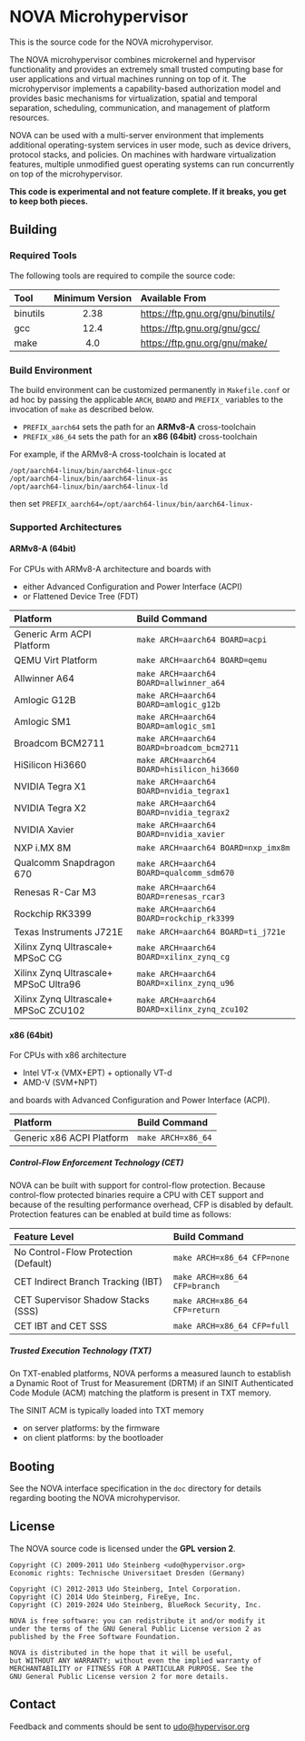 # NOVA Microhypervisor

This is the source code for the NOVA microhypervisor.

The NOVA microhypervisor combines microkernel and hypervisor functionality
and provides an extremely small trusted computing base for user applications
and virtual machines running on top of it. The microhypervisor implements a
capability-based authorization model and provides basic mechanisms for
virtualization, spatial and temporal separation, scheduling, communication,
and management of platform resources.

NOVA can be used with a multi-server environment that implements additional
operating-system services in user mode, such as device drivers, protocol
stacks, and policies. On machines with hardware virtualization features,
multiple unmodified guest operating systems can run concurrently on top of
the microhypervisor.

**This code is experimental and not feature complete. If it breaks, you get
  to keep both pieces.**

## Building

### Required Tools

The following tools are required to compile the source code:

| **Tool** | **Minimum Version** | **Available From**                |
| :------- | :-----------------: | :-------------------------------- |
| binutils | 2.38                | https://ftp.gnu.org/gnu/binutils/ |
| gcc      | 12.4                | https://ftp.gnu.org/gnu/gcc/      |
| make     | 4.0                 | https://ftp.gnu.org/gnu/make/     |

### Build Environment

The build environment can be customized permanently in `Makefile.conf` or
ad hoc by passing the applicable `ARCH`, `BOARD` and `PREFIX_` variables to
the invocation of `make` as described below.

- `PREFIX_aarch64` sets the path for an **ARMv8-A** cross-toolchain
- `PREFIX_x86_64` sets the path for an **x86 (64bit)** cross-toolchain

For example, if the ARMv8-A cross-toolchain is located at
```
/opt/aarch64-linux/bin/aarch64-linux-gcc
/opt/aarch64-linux/bin/aarch64-linux-as
/opt/aarch64-linux/bin/aarch64-linux-ld
```

then set `PREFIX_aarch64=/opt/aarch64-linux/bin/aarch64-linux-`

### Supported Architectures

#### ARMv8-A (64bit)

For CPUs with ARMv8-A architecture and boards with
- either Advanced Configuration and Power Interface (ACPI)
- or Flattened Device Tree (FDT)

| **Platform**                          | **Build Command**                            |
| :------------------------------------ | :------------------------------------------- |
| Generic Arm ACPI Platform             | `make ARCH=aarch64 BOARD=acpi`               |
| QEMU Virt Platform                    | `make ARCH=aarch64 BOARD=qemu`               |
| Allwinner A64                         | `make ARCH=aarch64 BOARD=allwinner_a64`      |
| Amlogic G12B                          | `make ARCH=aarch64 BOARD=amlogic_g12b`       |
| Amlogic SM1                           | `make ARCH=aarch64 BOARD=amlogic_sm1`        |
| Broadcom BCM2711                      | `make ARCH=aarch64 BOARD=broadcom_bcm2711`   |
| HiSilicon Hi3660                      | `make ARCH=aarch64 BOARD=hisilicon_hi3660`   |
| NVIDIA Tegra X1                       | `make ARCH=aarch64 BOARD=nvidia_tegrax1`     |
| NVIDIA Tegra X2                       | `make ARCH=aarch64 BOARD=nvidia_tegrax2`     |
| NVIDIA Xavier                         | `make ARCH=aarch64 BOARD=nvidia_xavier`      |
| NXP i.MX 8M                           | `make ARCH=aarch64 BOARD=nxp_imx8m`          |
| Qualcomm Snapdragon 670               | `make ARCH=aarch64 BOARD=qualcomm_sdm670`    |
| Renesas R-Car M3                      | `make ARCH=aarch64 BOARD=renesas_rcar3`      |
| Rockchip RK3399                       | `make ARCH=aarch64 BOARD=rockchip_rk3399`    |
| Texas Instruments J721E               | `make ARCH=aarch64 BOARD=ti_j721e`           |
| Xilinx Zynq Ultrascale+ MPSoC CG      | `make ARCH=aarch64 BOARD=xilinx_zynq_cg`     |
| Xilinx Zynq Ultrascale+ MPSoC Ultra96 | `make ARCH=aarch64 BOARD=xilinx_zynq_u96`    |
| Xilinx Zynq Ultrascale+ MPSoC ZCU102  | `make ARCH=aarch64 BOARD=xilinx_zynq_zcu102` |

#### x86 (64bit)

For CPUs with x86 architecture
- Intel VT-x (VMX+EPT) + optionally VT-d
- AMD-V (SVM+NPT)

and boards with Advanced Configuration and Power Interface (ACPI).

| **Platform**                          | **Build Command**  |
| :------------------------------------ | :----------------- |
| Generic x86 ACPI Platform             | `make ARCH=x86_64` |

##### Control-Flow Enforcement Technology (CET)

NOVA can be built with support for control-flow protection. Because
control-flow protected binaries require a CPU with CET support and because
of the resulting performance overhead, CFP is disabled by default.
Protection features can be enabled at build time as follows:

| **Feature Level**                     | **Build Command**             |
| :------------------------------------ | :---------------------------- |
| No Control-Flow Protection (Default)  | `make ARCH=x86_64 CFP=none`   |
| CET Indirect Branch Tracking (IBT)    | `make ARCH=x86_64 CFP=branch` |
| CET Supervisor Shadow Stacks (SSS)    | `make ARCH=x86_64 CFP=return` |
| CET IBT and CET SSS                   | `make ARCH=x86_64 CFP=full`   |

##### Trusted Execution Technology (TXT)

On TXT-enabled platforms, NOVA performs a measured launch to establish a
Dynamic Root of Trust for Measurement (DRTM) if an SINIT Authenticated Code
Module (ACM) matching the platform is present in TXT memory.

The SINIT ACM is typically loaded into TXT memory
- on server platforms: by the firmware
- on client platforms: by the bootloader

## Booting

See the NOVA interface specification in the `doc` directory for details
regarding booting the NOVA microhypervisor.

## License

The NOVA source code is licensed under the **GPL version 2**.

```
Copyright (C) 2009-2011 Udo Steinberg <udo@hypervisor.org>
Economic rights: Technische Universitaet Dresden (Germany)

Copyright (C) 2012-2013 Udo Steinberg, Intel Corporation.
Copyright (C) 2014 Udo Steinberg, FireEye, Inc.
Copyright (C) 2019-2024 Udo Steinberg, BlueRock Security, Inc.

NOVA is free software: you can redistribute it and/or modify it
under the terms of the GNU General Public License version 2 as
published by the Free Software Foundation.

NOVA is distributed in the hope that it will be useful,
but WITHOUT ANY WARRANTY; without even the implied warranty of
MERCHANTABILITY or FITNESS FOR A PARTICULAR PURPOSE. See the
GNU General Public License version 2 for more details.
```

## Contact

Feedback and comments should be sent to udo@hypervisor.org
